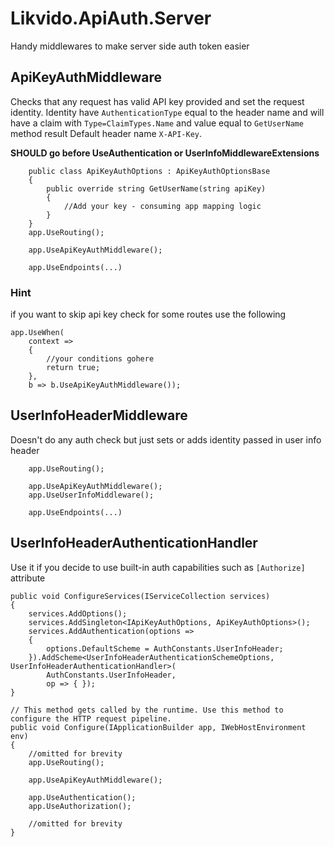 # Likvido.ApiAuth.Server
Handy middlewares to make server side auth token easier
## ApiKeyAuthMiddleware
Checks that any request has valid API key provided and set the request identity. Identity have `AuthenticationType` equal to the header name and will have a claim with `Type=ClaimTypes.Name` and value equal to `GetUserName` method result
Default header name `X-API-Key`.

**SHOULD go before UseAuthentication or UserInfoMiddlewareExtensions**

```
    public class ApiKeyAuthOptions : ApiKeyAuthOptionsBase
    {
        public override string GetUserName(string apiKey)
        {
            //Add your key - consuming app mapping logic
        }
    }
    app.UseRouting();

    app.UseApiKeyAuthMiddleware();

    app.UseEndpoints(...)
```
### Hint
if you want to skip api key check for some routes use the following
```
app.UseWhen(
    context =>
    {
        //your conditions gohere
        return true;
    },
    b => b.UseApiKeyAuthMiddleware());
```
## UserInfoHeaderMiddleware
Doesn't do any auth check but just sets or adds identity passed in user info header

```
    app.UseRouting();

    app.UseApiKeyAuthMiddleware();
    app.UseUserInfoMiddleware();

    app.UseEndpoints(...)
```
## UserInfoHeaderAuthenticationHandler
Use it if you decide to use built-in auth capabilities such as `[Authorize]` attribute
```
public void ConfigureServices(IServiceCollection services)
{
    services.AddOptions();
    services.AddSingleton<IApiKeyAuthOptions, ApiKeyAuthOptions>();
    services.AddAuthentication(options =>
    {
        options.DefaultScheme = AuthConstants.UserInfoHeader;
    }).AddScheme<UserInfoHeaderAuthenticationSchemeOptions, UserInfoHeaderAuthenticationHandler>(
        AuthConstants.UserInfoHeader,
        op => { });
}

// This method gets called by the runtime. Use this method to configure the HTTP request pipeline.
public void Configure(IApplicationBuilder app, IWebHostEnvironment env)
{
    //omitted for brevity
    app.UseRouting();

    app.UseApiKeyAuthMiddleware();

    app.UseAuthentication();
    app.UseAuthorization();

    //omitted for brevity
}
```
